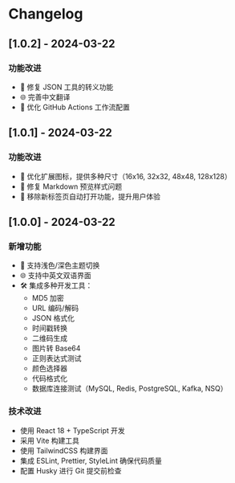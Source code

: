 # Changelog

## [1.0.2] - 2024-03-22

### 功能改进
- 🔧 修复 JSON 工具的转义功能
- 🌐 完善中文翻译
- 🚀 优化 GitHub Actions 工作流配置

## [1.0.1] - 2024-03-22

### 功能改进
- 🎨 优化扩展图标，提供多种尺寸（16x16, 32x32, 48x48, 128x128）
- 🔧 修复 Markdown 预览样式问题
- 🚀 移除新标签页自动打开功能，提升用户体验

## [1.0.0] - 2024-03-22

### 新增功能
- 🎨 支持浅色/深色主题切换
- 🌐 支持中英文双语界面
- 🛠️ 集成多种开发工具：
  - MD5 加密
  - URL 编码/解码
  - JSON 格式化
  - 时间戳转换
  - 二维码生成
  - 图片转 Base64
  - 正则表达式测试
  - 颜色选择器
  - 代码格式化
  - 数据库连接测试（MySQL, Redis, PostgreSQL, Kafka, NSQ）

### 技术改进
- 使用 React 18 + TypeScript 开发
- 采用 Vite 构建工具
- 使用 TailwindCSS 构建界面
- 集成 ESLint, Prettier, StyleLint 确保代码质量
- 配置 Husky 进行 Git 提交前检查 